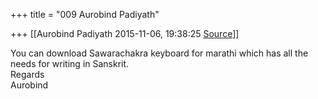 +++
title = "009 Aurobind Padiyath"

+++
[[Aurobind Padiyath	2015-11-06, 19:38:25 [Source](https://groups.google.com/g/samskrita/c/C2LjamJGB4k)]]



You can download Sawarachakra keyboard for marathi which has all the needs for writing in Sanskrit.  
Regards  
Aurobind


